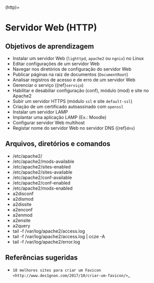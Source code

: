 (http)=

Servidor Web (HTTP)
===================

Objetivos de aprendizagem
-------------------------

* Instalar um servidor Web (`lighttpd`, `apache2` ou `ngnix`)  no Linux 
* Editar configurações de um servidor Web
* Navegar nos diretórios de configuração do servidor Web
* Publicar páginas na raiz de documentos (`DocumentRoot`)
* Analisar registros de acesso e de erro de um servidor Web
* Gerenciar o serviço ({ref}`serviço`)
* Habilitar e desabiliar configuração (conf), módulo (mod) e site no Apache2
* Subir um servidor HTTPS (módulo ``ssl`` e site ``default-ssl``)
* Criação de um certificado autoassinado com ``openssl``
* Instalar um servidor LAMP
* Implantar uma aplicação LAMP (Ex.: Moodle)
* Configurar servidor Web multihost
* Registar nome do servidor Web no servidor DNS ({ref}`dns`)

Arquivos, diretórios e comandos
--------------------------------

* /etc/apache2/
* /etc/apache2/mods-available
* /etc/apache2/sites-enabled
* /etc/apache2/sites-available
* /etc/apache2/conf-available
* /etc/apache2/conf-enabled
* /etc/apache2/mods-enabled
* a2disconf
* a2dismod
* a2dissite
* a2enconf
* a2enmod
* a2ensite
* a2query
* tail -f /var/log/apache2/access.log
* tail -f /var/log/apache2/access.log | ccze -A
* tail -f /var/log/apache2/error.log

Referências sugeridas
---------------------

* `10 melhores sites para criar um Favicon <http://www.des1gnon.com/2017/10/criar-um-favicon/>`_

